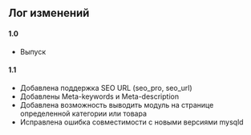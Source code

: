 ## Лог изменений

#### 1.0

* Выпуск

#### 1.1

* Добавлена поддержка SEO URL (seo_pro, seo_url)
* Добавлены Meta-keywords и Meta-description
* Добавлена возможность выводить модуль на странице определенной категории или товара
* Исправлена ошибка совместимости с новыми версиями mysqld

